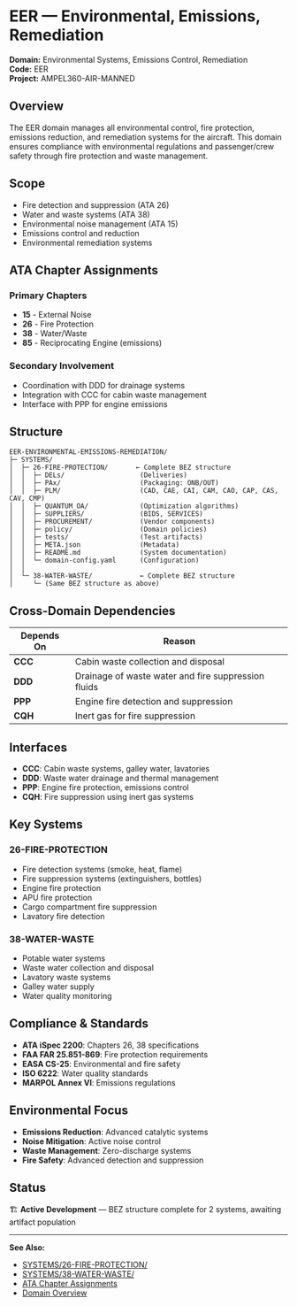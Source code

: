 # EER — Environmental, Emissions, Remediation

**Domain:** Environmental Systems, Emissions Control, Remediation  
**Code:** EER  
**Project:** AMPEL360-AIR-MANNED

## Overview

The EER domain manages all environmental control, fire protection, emissions reduction, and remediation systems for the aircraft. This domain ensures compliance with environmental regulations and passenger/crew safety through fire protection and waste management.

## Scope

- Fire detection and suppression (ATA 26)
- Water and waste systems (ATA 38)
- Environmental noise management (ATA 15)
- Emissions control and reduction
- Environmental remediation systems

## ATA Chapter Assignments

### Primary Chapters
- **15** - External Noise
- **26** - Fire Protection
- **38** - Water/Waste
- **85** - Reciprocating Engine (emissions)

### Secondary Involvement
- Coordination with DDD for drainage systems
- Integration with CCC for cabin waste management
- Interface with PPP for engine emissions

## Structure

```
EER-ENVIRONMENTAL-EMISSIONS-REMEDIATION/
├─ SYSTEMS/
│  ├─ 26-FIRE-PROTECTION/       ← Complete BEZ structure
│  │  ├─ DELs/                   (Deliveries)
│  │  ├─ PAx/                    (Packaging: ONB/OUT)
│  │  ├─ PLM/                    (CAD, CAE, CAI, CAM, CAO, CAP, CAS, CAV, CMP)
│  │  ├─ QUANTUM_OA/             (Optimization algorithms)
│  │  ├─ SUPPLIERS/              (BIDS, SERVICES)
│  │  ├─ PROCUREMENT/            (Vendor components)
│  │  ├─ policy/                 (Domain policies)
│  │  ├─ tests/                  (Test artifacts)
│  │  ├─ META.json               (Metadata)
│  │  ├─ README.md               (System documentation)
│  │  └─ domain-config.yaml      (Configuration)
│  │
│  └─ 38-WATER-WASTE/            ← Complete BEZ structure
│     └─ (Same BEZ structure as above)
```

## Cross-Domain Dependencies

| Depends On | Reason |
|------------|--------|
| **CCC** | Cabin waste collection and disposal |
| **DDD** | Drainage of waste water and fire suppression fluids |
| **PPP** | Engine fire detection and suppression |
| **CQH** | Inert gas for fire suppression |

## Interfaces

- **CCC**: Cabin waste systems, galley water, lavatories
- **DDD**: Waste water drainage and thermal management
- **PPP**: Engine fire protection, emissions control
- **CQH**: Fire suppression using inert gas systems

## Key Systems

### 26-FIRE-PROTECTION
- Fire detection systems (smoke, heat, flame)
- Fire suppression systems (extinguishers, bottles)
- Engine fire protection
- APU fire protection
- Cargo compartment fire suppression
- Lavatory fire detection

### 38-WATER-WASTE
- Potable water systems
- Waste water collection and disposal
- Lavatory waste systems
- Galley water supply
- Water quality monitoring

## Compliance & Standards

- **ATA iSpec 2200**: Chapters 26, 38 specifications
- **FAA FAR 25.851-869**: Fire protection requirements
- **EASA CS-25**: Environmental and fire safety
- **ISO 6222**: Water quality standards
- **MARPOL Annex VI**: Emissions regulations

## Environmental Focus

- **Emissions Reduction**: Advanced catalytic systems
- **Noise Mitigation**: Active noise control
- **Waste Management**: Zero-discharge systems
- **Fire Safety**: Advanced detection and suppression

## Status

🏗️ **Active Development** — BEZ structure complete for 2 systems, awaiting artifact population

---

**See Also:**
- [SYSTEMS/26-FIRE-PROTECTION/](./SYSTEMS/26-FIRE-PROTECTION/)
- [SYSTEMS/38-WATER-WASTE/](./SYSTEMS/38-WATER-WASTE/)
- [ATA Chapter Assignments](../../../1-DIMENSIONS/CANONICAL-TAXONOMY/ata-chapters.csv)
- [Domain Overview](../README.md)
